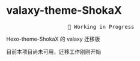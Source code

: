 # valaxy-theme-ShokaX
<pre align="center">
🧪 Working in Progress
</pre>
Hexo-theme-ShokaX 的 valaxy 迁移版

目前本项目尚未可用，迁移工作刚刚开始


